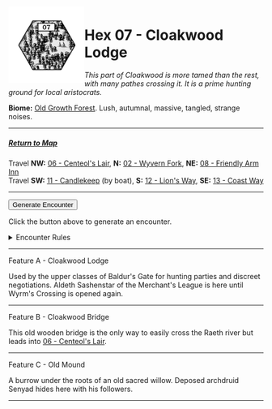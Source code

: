 
<img align="left" width=150px src="/images/Hexes/hex07.png">
<h1>Hex 07 - Cloakwood Lodge</h1>

*This part of Cloakwood is more tamed than the rest, with many pathes crossing it. It is a prime hunting ground for local aristocrats.*

**Biome:** <u>Old Growth Forest</u>. Lush, autumnal, massive, tangled, strange noises.

---

##### [Return to Map](https://saltygoo.github.io/2024/12/31/BGHex/)
Travel **NW:** [06 - Centeol's Lair](/pages/BaldurHex/06-CenteolsLair), **N:** [02 - Wyvern Fork](/pages/BaldurHex/02-WyvernFork), **NE:** [08 - Friendly Arm Inn](/pages/BaldurHex/08-FriendlyArm) <br>
Travel **SW:** [11 - Candlekeep](/pages/BaldurHex/11-Candlekeep) (by boat), **S:** [12 - Lion's Way](/pages/BaldurHex/12-LionsWay), **SE:** [13 - Coast Way](/pages/BaldurHex/13-CoastWay)

 ---
 
<button id="generateText" >Generate Encounter</button> <br>

<span class="grey" id="result" style="height: 75px;"> Click the button above to generate an encounter. </span>

<details markdown="1">
<summary>Encounter Rules</summary>
Generate an encounter the first time the party goes to one of this hex's features and every 12 hours. Encounters can happen on the way to the location or at the destination. If an encounter would happen while the party rests, good survival skills while setting up camp make the encounter happen after the full rest is completed. Search the [Baldur's Gate Wiki](https://baldursgate.fandom.com/wiki/Baldur%27s_Gate_Wiki) for informations on named NPC. Do not hesitate to replace any named NPC by one the players have already met from time to time! It makes for a better story.
</details>

 ---

<span class="blacktitle"> Feature A - Cloakwood Lodge </span>

Used by the upper classes of Baldur's Gate for hunting parties and discreet negotiations. Aldeth Sashenstar of the Merchant's League is here until Wyrm's Crossing is opened again. 

---

<span class="blacktitle"> Feature B - Cloakwood Bridge</span>

This old wooden bridge is the only way to easily cross the Raeth river but leads into [06 - Centeol's Lair](/pages/BaldurHex/06-CenteolsLair).

---

<span class="blacktitle"> Feature C - Old Mound </span>

A burrow under the roots of an old sacred willow. Deposed archdruid Senyad hides here with his followers.

---

<script>
    const climate1 = "Old Growth";
    const climate2 = "Old Growth";
</script>
<script src="/scripts/BGencounter.js"></script>
